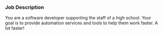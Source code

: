 ### Job Description
 
You are a software developer supporting the staff of a high school.
Your goal is to provide automation services and tools to help them work faster. A lot faster!